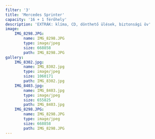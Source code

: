 ```yaml
---
filter: '3'
title: 'Mercedes Sprinter'
capacity: '16 + 1 férőhely'
description: 'EXTRÁK: klíma, CD, dönthető ülések, biztonsági öv'
image:
    IMG_8298.JPG:
        name: IMG_8298.JPG
        type: image/jpeg
        size: 668858
        path: IMG_8298.JPG
gallery:
    IMG_8302.jpg:
        name: IMG_8302.jpg
        type: image/jpeg
        size: 1060171
        path: IMG_8302.jpg
    IMG_8403.jpg:
        name: IMG_8403.jpg
        type: image/jpeg
        size: 655825
        path: IMG_8403.jpg
    IMG_8298.JPG:
        name: IMG_8298.JPG
        type: image/jpeg
        size: 668858
        path: IMG_8298.JPG
---
```

